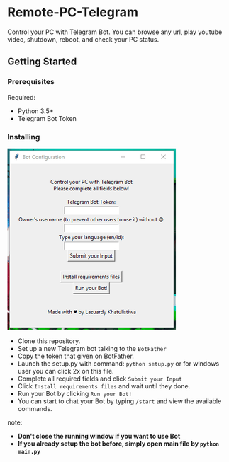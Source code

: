# Remote-PC-Telegram
Control your PC with Telegram Bot.
You can browse any url, play youtube video, shutdown, reboot, and check your PC status.

## Getting Started
### Prerequisites

Required:

- Python 3.5+
- Telegram Bot Token

### Installing
![how to Install](setup.gif)
- Clone this repository.
- Set up a new Telegram bot talking to the ```BotFather```
- Copy the token that given on BotFather.
- Launch the setup.py with command: ```python setup.py``` or for windows user you can click 2x on this file.
- Complete all required fields and click  ```Submit your Input```
- Click ```Install requirements files``` and wait until they done.
- Run your Bot by clicking ```Run your Bot!```
- You can start to chat your Bot by typing ```/start``` and view the available commands.

note:
- <b>Don't close the running window if you want to use Bot</b>
- <b>If you already setup the bot before, simply open main file by ```python main.py``` 
